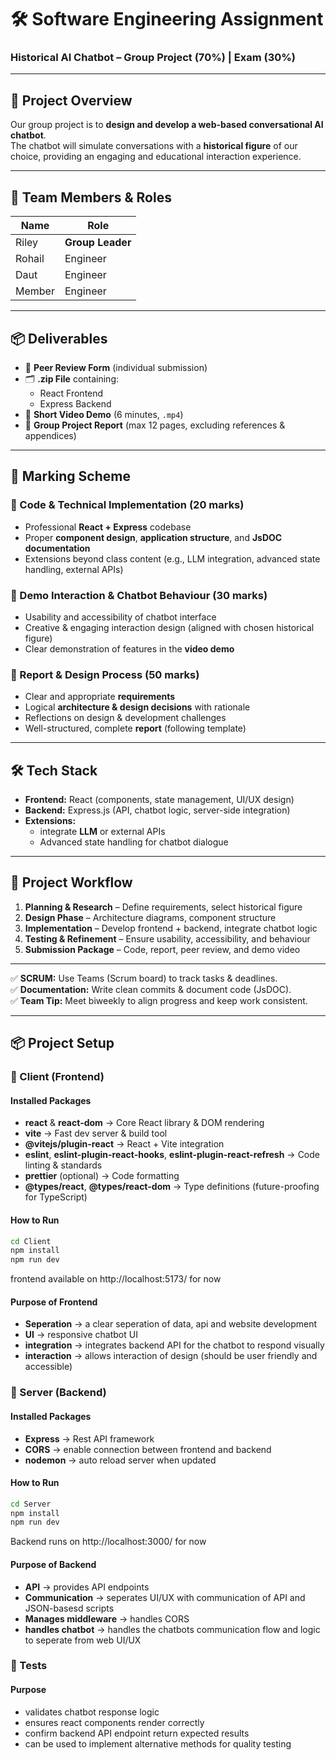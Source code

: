 # 🛠️ Software Engineering Assignment  
### Historical AI Chatbot – Group Project (70%) | Exam (30%)

---

## 📖 Project Overview
Our group project is to **design and develop a web-based conversational AI chatbot**.  
The chatbot will simulate conversations with a **historical figure** of our choice, providing an engaging and educational interaction experience.

---

## 👥 Team Members & Roles

| Name   | Role             |
|--------|------------------|
| Riley    | **Group Leader** |
| Rohail | Engineer         |
| Daut   | Engineer         |
| Member | Engineer         |

---

## 📦 Deliverables
- 📑 **Peer Review Form** (individual submission)  
- 🗂️ **.zip File** containing:
  - React Frontend  
  - Express Backend  
- 🎥 **Short Video Demo** (6 minutes, `.mp4`)  
- 📄 **Group Project Report** (max 12 pages, excluding references & appendices)  

---

## 📝 Marking Scheme
### 🔹 Code & Technical Implementation (20 marks)
- Professional **React + Express** codebase  
- Proper **component design**, **application structure**, and **JsDOC documentation**  
- Extensions beyond class content (e.g., LLM integration, advanced state handling, external APIs)  

### 🔹 Demo Interaction & Chatbot Behaviour (30 marks)
- Usability and accessibility of chatbot interface  
- Creative & engaging interaction design (aligned with chosen historical figure)  
- Clear demonstration of features in the **video demo**  

### 🔹 Report & Design Process (50 marks)
- Clear and appropriate **requirements**  
- Logical **architecture & design decisions** with rationale  
- Reflections on design & development challenges  
- Well-structured, complete **report** (following template)  

---

## 🛠️ Tech Stack
- **Frontend:** React (components, state management, UI/UX design)  
- **Backend:** Express.js (API, chatbot logic, server-side integration)  
- **Extensions:**  
  - integrate **LLM** or external APIs  
  - Advanced state handling for chatbot dialogue  

---

## 📌 Project Workflow
1. **Planning & Research** – Define requirements, select historical figure  
2. **Design Phase** – Architecture diagrams, component structure  
3. **Implementation** – Develop frontend + backend, integrate chatbot logic  
4. **Testing & Refinement** – Ensure usability, accessibility, and behaviour  
5. **Submission Package** – Code, report, peer review, and demo video  

---

✅ **SCRUM:** Use Teams (Scrum board) to track tasks & deadlines.  
✅ **Documentation:** Write clean commits & document code (JsDOC).  
✅ **Team Tip:** Meet biweekly to align progress and keep work consistent.  

---


## 📦 Project Setup

### 🔹 Client (Frontend)

#### Installed Packages
- **react** & **react-dom** → Core React library & DOM rendering  
- **vite** → Fast dev server & build tool  
- **@vitejs/plugin-react** → React + Vite integration  
- **eslint**, **eslint-plugin-react-hooks**, **eslint-plugin-react-refresh** → Code linting & standards  
- **prettier** (optional) → Code formatting  
- **@types/react**, **@types/react-dom** → Type definitions (future-proofing for TypeScript)  

#### How to Run
```bash
cd Client
npm install
npm run dev

``` 
frontend available on http://localhost:5173/ for now

#### Purpose of Frontend
- **Seperation** → a clear seperation of data, api and website development
- **UI** → responsive chatbot UI
- **integration** → integrates backend API for the chatbot to respond visually
- **interaction** → allows interaction of design (should be user friendly and accessible)


### 🔹 Server (Backend)

#### Installed Packages
- **Express** → Rest API framework
- **CORS** → enable connection between frontend and backend
- **nodemon** → auto reload server when updated

#### How to Run
```bash
cd Server
npm install
npm run dev

``` 
Backend runs on http://localhost:3000/ for now

#### Purpose of Backend
- **API** → provides API endpoints
- **Communication** → seperates UI/UX with communication of API and JSON-basesd scripts
- **Manages middleware** → handles CORS
- **handles chatbot** → handles the chatbots communication flow and logic to seperate from web UI/UX

### 🔹 Tests 

#### Purpose
- validates chatbot response logic
- ensures react components render correctly
- confirm backend API endpoint return expected results
- can be used to implement alternative methods for quality testing

